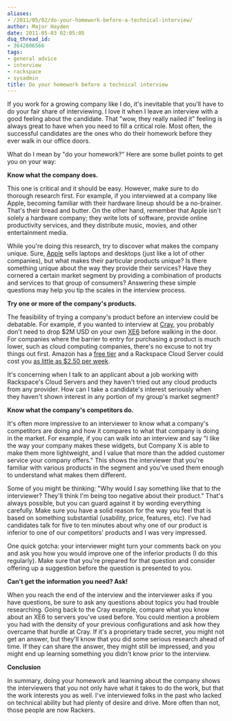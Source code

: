 ```yaml
---
aliases:
- /2011/05/02/do-your-homework-before-a-technical-interview/
author: Major Hayden
date: 2011-05-03 02:05:05
dsq_thread_id:
- 3642806566
tags:
- general advice
- interview
- rackspace
- sysadmin
title: Do your homework before a technical interview
---
```


If you work for a growing company like I do, it's inevitable that you'll have to do your fair share of interviewing. I love it when I leave an interview with a good feeling about the candidate. That "wow, they really nailed it" feeling is always great to have when you need to fill a critical role. Most often, the successful candidates are the ones who do their homework before they ever walk in our office doors.

What do I mean by "do your homework?" Here are some bullet points to get you on your way:

**Know what the company does.**

This one is critical and it should be easy. However, make sure to do thorough research first. For example, if you interviewed at a company like Apple, becoming familiar with their hardware lineup should be a no-brainer. That's their bread and butter. On the other hand, remember that Apple isn't solely a hardware company; they write lots of software, provide online productivity services, and they distribute music, movies, and other entertainment media.

While you're doing this research, try to discover what makes the company unique. Sure, [Apple][1] sells laptops and desktops (just like a lot of other companies), but what makes their particular products unique? Is there something unique about the way they provide their services? Have they cornered a certain market segment by providing a combination of products and services to that group of consumers? Answering these simple questions may help you tip the scales in the interview process.

**Try one or more of the company's products.**

The feasibility of trying a company's product before an interview could be debatable. For example, if you wanted to interview at [Cray][2], you probably don't need to drop $2M USD on your own [XE6][3] before walking in the door. For companies where the barrier to entry for purchasing a product is much lower, such as cloud computing companies, there's no excuse to not try things out first. Amazon has a [free tier][4] and a Rackspace Cloud Server could cost you [as little as $2.50 per week][5].

It's concerning when I talk to an applicant about a job working with Rackspace's Cloud Servers and they haven't tried out any cloud products from any provider. How can I take a candidate's interest seriously when they haven't shown interest in any portion of my group's market segment?

**Know what the company's competitors do.**

It's often more impressive to an interviewer to know what a company's competitors are doing and how it compares to what that company is doing in the market. For example, if you can walk into an interview and say "I like the way your company makes these widgets, but Company X is able to make them more lightweight, and I value that more than the added customer service your company offers." This shows the interviewer that you're familiar with various products in the segment and you've used them enough to understand what makes them different.

Some of you might be thinking: "Why would I say something like that to the interviewer? They'll think I'm being too negative about their product." That's always possible, but you can guard against it by wording everything carefully. Make sure you have a solid reason for the way you feel that is based on something substantial (usability, price, features, etc). I've had candidates talk for five to ten minutes about why one of our product is inferior to one of our competitors' products and I was very impressed.

One quick gotcha: your interviewer might turn your comments back on you and ask you how you would improve one of the inferior products (I do this regularly). Make sure that you're prepared for that question and consider offering up a suggestion before the question is presented to you.

**Can't get the information you need? Ask!**

When you reach the end of the interview and the interviewer asks if you have questions, be sure to ask any questions about topics you had trouble researching. Going back to the Cray example, compare what you know about an XE6 to servers you've used before. You could mention a problem you had with the density of your previous configurations and ask how they overcame that hurdle at Cray. If it's a proprietary trade secret, you might not get an answer, but they'll know that you did some serious research ahead of time. If they can share the answer, they might still be impressed, and you might end up learning something you didn't know prior to the interview.

**Conclusion**

In summary, doing your homework and learning about the company shows the interviewers that you not only have what it takes to do the work, but that the work interests you as well. I've interviewed folks in the past who lacked on technical ability but had plenty of desire and drive. More often than not, those people are now Rackers.

 [1]: http://www.apple.com/
 [2]: http://cray.com/
 [3]: http://www.cray.com/Products/XE/Systems.aspx
 [4]: http://aws.amazon.com/free/
 [5]: http://www.rackspace.com/cloud/cloud_hosting_products/servers/pricing/